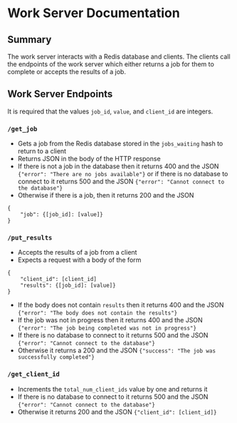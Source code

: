 # Work Server Documentation

## Summary
The work server interacts with a Redis database and clients.
The clients call the endpoints of the work server which either returns a job for them to complete or accepts the results of a job.


## Work Server Endpoints
It is required that the values `job_id`, `value`, and `client_id` are integers.

### `/get_job`
* Gets a job from the Redis database stored in the `jobs_waiting` hash to return to a client
* Returns JSON in the body of the HTTP response
* If there is not a job in the database then it returns 400 and the JSON
``` {"error": "There are no jobs available"} ```
or if there is no database to connect to it returns 500 and the JSON
```{"error": "Cannot connect to the database"}```
* Otherwise if there is a job, then it returns 200 and the JSON
```
{
    "job": {[job_id]: [value]}
}
```

### `/put_results`
* Accepts the results of a job from a client
* Expects a request with a body of the form
```
{
    "client_id": [client_id]
    "results": {[job_id]: [value]}
}
```
* If the body does not contain `results` then it returns 400 and the JSON
```{"error": "The body does not contain the results"}```
* If the job was not in progress then it returns 400 and the JSON
```{"error": "The job being completed was not in progress"}```
* If there is no database to connect to it returns 500 and the JSON
```{"error": "Cannot connect to the database"}```
* Otherwise it returns a 200 and the JSON
```{"success": "The job was successfully completed"}```


### `/get_client_id`
* Increments the `total_num_client_ids` value by one and returns it
* If there is no database to connect to it returns 500 and the JSON
```{"error": "Cannot connect to the database"}```
* Otherwise it returns 200 and the JSON
```{"client_id": [client_id]}```